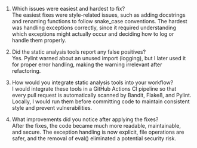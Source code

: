 1. Which issues were easiest and hardest to fix?<br>
 The easiest fixes were style-related issues, such as adding docstrings and renaming functions to follow snake_case conventions. The hardest was handling exceptions correctly, since it required understanding which exceptions might actually occur and deciding how to log or handle them properly.


3. Did the static analysis tools report any false positives?<br>
 Yes. Pylint warned about an unused import (logging), but I later used it for proper error handling, making the warning irrelevant after refactoring.


4. How would you integrate static analysis tools into your workflow?<br>
 I would integrate these tools in a GitHub Actions CI pipeline so that every pull request is automatically scanned by Bandit, Flake8, and Pylint. Locally, I would run them before committing code to maintain consistent style and prevent vulnerabilities.


6. What improvements did you notice after applying the fixes?<br>
 After the fixes, the code became much more readable, maintainable, and secure. The exception handling is now explicit, file operations are safer, and the removal of eval() eliminated a potential security risk.
